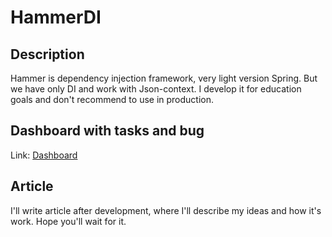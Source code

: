# HammerDI

## Description
Hammer is dependency injection framework, very light version Spring.
But we have only DI and work with Json-context.
I develop it for education goals and don't recommend to use in production.

## Dashboard with tasks and bug
Link: [Dashboard](https://trello.com/b/nxui2V3P/hammerdi)

## Article
I'll write article after development, where I'll describe my ideas and how it's work.
Hope you'll wait for it.
